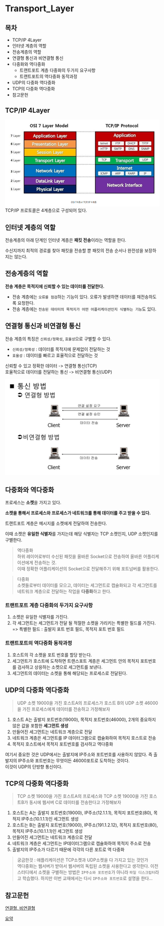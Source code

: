 # Transport_Layer

## 목차
- TCP/IP 4Layer
- 인터넷 계층의 역할
- 전송계층의 역할
- 연결형 통신과 비연결형 통신
- 다중화와 역다중화
  - 트랜트포트 계층 다중화의 두가지 요구사항
  - 트랜트포트의 역다중화 동작과정
- UDP의 다중화 역다중화
- TCP의 다중화 역다중화
- 참고문헌


## TCP/IP 4Layer
![TCP/IP 4Layer](assets/0.png)
TCP/IP 프로토콜은 4계층으로 구성되어 있다.


## 인터넷 계층의 역할
전송계층의 아래 단계인 인터넷 계층은 **패킷 전송**이라는 역할을 한다.

수신지까지 최적의 경로를 찾아 패킷을 전송할 뿐 패킷의 전송 순서나 완전성을 보장하지는 않는다.



## 전송계층의 역할
**전송 계층은 목적지에 신뢰할 수 있는 데이터를 전달한다.**

- 전송 계층에는 `오류를 점검`하는 기능이 있다. 오류가 발생하면 데이터를 재전송하도록 요청한다.
- 전송 계층에는 `전송된 데이터의 목적지가 어떤 어플리케이션인지 식별하는 기능`도 있다.

## 연결형 통신과 비연결형 통신
전송 계층의 특징은 `신뢰성/정확성`, `효율성`으로 구별할 수 있다.

- `신뢰성/정확성` : 데이터를 목적지에 문제없이 전달하는 것
- `효율성` : 데이터를 빠르고 효율적으로 전달하는 것

신뢰할 수 있고 정확한 데이터 -> 연결형 통신(TCP)</br>
호율적으로 데이터를 전달하는 통신 -> 비연결형 통신(UDP)

![연결형 통신, 비연결형 통신](assets/1.png)

## 다중화와 역다중화
프로세스는 **소켓**을 가지고 있다.

**소켓을 통해서 프로세스와 프로세스가 네트워크를 통해 데이터를 주고 받을 수 있다.**

트랜트포트 계층은 메시지를 소켓에게 전달하여 전송한다.

이때 소켓은 **유일한 식별자**를 가지는데 해당 식별자는 TCP 소켓인지, UDP 소켓인지를 구별한다.


> 역다중화</br>
> 하위 레이어로부터 수신된 패킷을 올바른 Socket으로 전송하여 올바른 어플리케이션에게 전송하는 것.</br>
> 이때 정확한 어플리케이션의 Socket으로 전달해주기 위해 포트넘버를 활용한다.

> 다중화</br>
> 소켓들로부터 데이터를 모으고, 데이터는 세그먼트로 캡슐화되고 각 세그먼트를 네트워크 계층으로 전달하는 작업을 **다중화**하고 한다.</br>

### 트랜트포트 계층 다중화의 두가지 요구사항
1. 소켓은 유일한 식별자를 가진다.
2. 각 세그먼트는 세그먼트가 전달 될 적절한 소켓을 가리키는 특별한 필드를 가진다.</br>
=> 특별한 필드 : 출발지 포트 번호 필드, 목적지 포트 번호 필드


### 트랜트포트의 역다중화 동작과정
1. 호스트의 각 소켓을 포트 번호를 할당 받는다.
2. 세그먼트가 호스트에 도착하면 트랜스포트 계층은 세그먼트 안의 목적지 포트번호를 검사하고 상응하는 소켓으로 세그먼트를 보낸다.
3. 세그먼트의 데이터는 소켓을 통해 해당되는 프로세스로 전달된다.

## UDP의 다중화 역다중화
> UDP 소켓 19000을 가진 호스트A의 프로세스가 호스트 B의 UDP 소켓 46000을 가진 프로세스에게 데이터를 전송하고 가정해보자

1. 호스트 A는 출발지 포트번호(19000), 목적지 포트번호(46000), 2개의 중요하지 않은 값을 포함한 **세그먼트 생성**
2. 만들어진 세그먼트는 네트워크 계층으로 전달
3. 네트워크 계층은 세그먼트를 IP 데이터그램으로 캡슐화하여 목적지 호스트로 전송
4. 목적지 호스트에서 목적지 포트번호를 검사하고 역다중화

여기서 중요한 것은 UDP에서는 출발지에 IP주소와 포트번호를 사용하지 않았다. 즉 출발지의 IP주소와 포트번호는 무엇이든 46000포트로 도착하는 것이다.</br>
이것이 UDP의 단방향 통신이다.

## TCP의 다중화 역다중화
> TCP 소켓 19000을 가진 호스트A의 프로세스와 TCP 소켓 19000을 가진 호스트B가 동시에 웹서버 C로 데이터를 전송한다고 가정해보자

1. 호스트는 A는 출발지 포트번호(19000), IP주소(12.1.1.1), 목적지 포트번호(80), 목적지 IP주소(10.1.1.1)인 세그먼트 생성
2. 호스트는 B는 출발지 포트번호(19000), IP주소(191.1.2.12), 목적지 포트번호(80), 목적지 IP주소(10.1.1.1)인 세그먼트 생성
3. 만들어진 세그먼트는 네트워크 계층으로 전달
4. 네트워크 계층은 세그먼트는 IP데이터그램으로 캡슐화하여 목적지 주소로 전송
5. 출발지의 IP주소가 다르기 때문에 각각의 다른 포트로 역 다중화


> 궁금한것 : 애플리케이션은 TCP소켓과 UDP소켓을 다 가지고 있는 것인가</br>
> 역다중화는 웹서버가 받아서 웹서버의 독립된 소켓을 사용한다고 생각한다. 이전 스터디에서 소켓을 구별하는 방법은 `IP주소와 포트번호`가 아니라 `파일 디스크립터`라고 학습했다. 하지만 이번 교재에서는 다시 `IP주소와 포트번호`로 설명을 한다...


## 참고문헌
[연결형, 비연결형](https://github.com/wjdrbs96/Today-I-Learn/blob/master/Network/TransPort/1.%20%EC%A0%84%EC%86%A1%EA%B3%84%EC%B8%B5%EC%9D%98%20%EC%97%AD%ED%95%A0.md)

[요약](https://hyeo-noo.tistory.com/232?category=1022027#%C-%A-%--%ED%-A%B-%EB%-E%-C%EC%-A%A-%ED%-F%AC%ED%-A%B-%--%EA%B-%--%EC%B-%B-%--%EB%-B%A-%EC%A-%--%ED%--%--%EC%--%--%EB%-A%--%--%EB%--%--%--%EA%B-%--%EC%A-%--%--%EC%-A%--%EA%B-%AC%EC%--%AC%ED%--%AD%EC%-D%B-%--%EC%-E%--%EB%-B%A--)